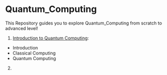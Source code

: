 # Quantum_Computing
This Repository guides you to explore Quantum_Computing from scratch to advanced level!

1) [Introduction to Quantum Computing]():
  - Introduction
  - Classical Computing
  - Quantum Computing

2) 
